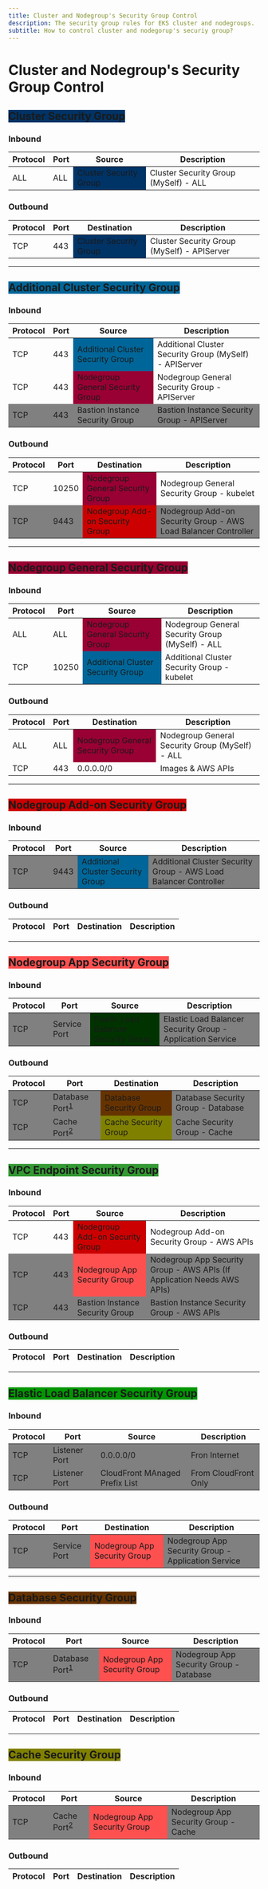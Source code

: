 ```yaml
---
title: Cluster and Nodegroup's Security Group Control
description: The security group rules for EKS cluster and nodegroups.
subtitle: How to control cluster and nodegorup's securiy group?
---
```


# Cluster and Nodegroup's Security Group Control

## <span style="background-color: rgb(0, 51, 102);">Cluster Security Group</span>

### Inbound

<table>
<thead>
  <tr>
    <th>Protocol</th>
    <th>Port</th>
    <th>Source</th>
    <th>Description</th>
  </tr>
</thead>
<tbody>
  <tr>
    <td>ALL</td>
    <td>ALL</td>
    <td style="background-color: rgb(0, 51, 102);">Cluster Security Group</td>
    <td>Cluster Security Group (MySelf) - ALL</td>
  </tr>
</tbody>
</table>

### Outbound

<table>
<thead>
  <tr>
    <th>Protocol</th>
    <th>Port</th>
    <th>Destination</th>
    <th>Description</th>
  </tr>
</thead>
<tbody>
  <tr>
    <td>TCP</td>
    <td>443</td>
    <td style="background-color: rgb(0, 51, 102);">Cluster Security Group</td>
    <td>Cluster Security Group (MySelf) - APIServer</td>
  </tr>
</tbody>
</table>

***

## <span style="background-color: rgb(0, 102, 153);">Additional Cluster Security Group</span>

### Inbound

<table>
<thead>
  <tr>
    <th>Protocol</th>
    <th>Port</th>
    <th>Source</th>
    <th>Description</th>
  </tr>
</thead>
<tbody>
  <tr>
    <td>TCP</td>
    <td>443</td>
    <td style="background-color: rgb(0, 102, 153);">Additional Cluster Security Group</td>
    <td>Additional Cluster Security Group (MySelf) - APIServer</td>
  </tr>
  <tr>
    <td>TCP</td>
    <td>443</td>
    <td style="background-color: rgb(153, 0, 51);">Nodegroup General Security Group</td>
    <td>Nodegroup General Security Group - APIServer</td>
  </tr>
  <tr style="background-color: rgb(128, 128, 128);">
    <td>TCP</td>
    <td>443</td>
    <td style="">Bastion Instance Security Group</td>
    <td>Bastion Instance Security Group - APIServer</td>
  </tr>
</tbody>
</table>

### Outbound

<table>
<thead>
  <tr>
    <th>Protocol</th>
    <th>Port</th>
    <th>Destination</th>
    <th>Description</th>
  </tr>
</thead>
<tbody>
  <tr>
    <td>TCP</td>
    <td>10250</td>
    <td style="background-color: rgb(153, 0, 51);">Nodegroup General Security Group</td>
    <td>Nodegroup General Security Group - kubelet</td>
  </tr>
  <tr style="background-color: rgb(128, 128, 128);">
    <td>TCP</td>
    <td>9443</td>
    <td style="background-color: rgb(204, 0, 0);">Nodegroup Add-on Security Group</td>
    <td>Nodegroup Add-on Security Group - AWS Load Balancer Controller</td>
  </tr>
</tbody>
</table>

***

## <span style="background-color: rgb(153, 0, 51);">Nodegroup General Security Group</span>

### Inbound

<table>
<thead>
  <tr>
    <th>Protocol</th>
    <th>Port</th>
    <th>Source</th>
    <th>Description</th>
  </tr>
</thead>
<tbody>
  <tr>
    <td>ALL</td>
    <td>ALL</td>
    <td style="background-color: rgb(153, 0, 51);">Nodegroup General Security Group</td>
    <td>Nodegroup General Security Group (MySelf) - ALL</td>
  </tr>
  <tr>
    <td>TCP</td>
    <td>10250</td>
    <td style="background-color: rgb(0, 102, 153);">Additional Cluster Security Group</td>
    <td>Additional Cluster Security Group - kubelet</td>
  </tr>
</tbody>
</table>

### Outbound

<table>
<thead>
  <tr>
    <th>Protocol</th>
    <th>Port</th>
    <th>Destination</th>
    <th>Description</th>
  </tr>
</thead>
<tbody>
  <tr>
    <td>ALL</td>
    <td>ALL</td>
    <td style="background-color: rgb(153, 0, 51);">Nodegroup General Security Group</td>
    <td>Nodegroup General Security Group (MySelf) - ALL</td>
  </tr>
  <tr>
    <td>TCP</td>
    <td>443</td>
    <td style="">0.0.0.0/0</td>
    <td>Images & AWS APIs</td>
  </tr>
</tbody>
</table>

***

## <span style="background-color: rgb(204, 0, 0);">Nodegroup Add-on Security Group</span>

### Inbound

<table>
<thead>
  <tr>
    <th>Protocol</th>
    <th>Port</th>
    <th>Source</th>
    <th>Description</th>
  </tr>
</thead>
<tbody>
  <tr style="background-color: rgb(128, 128, 128);">
    <td>TCP</td>
    <td>9443</td>
    <td style="background-color: rgb(0, 102, 153);">Additional Cluster Security Group</td>
    <td>Additional Cluster Security Group - AWS Load Balancer Controller</td>
  </tr>
</tbody>
</table>

### Outbound

<table>
<thead>
  <tr>
    <th>Protocol</th>
    <th>Port</th>
    <th>Destination</th>
    <th>Description</th>
  </tr>
</thead>
<tbody>
</tbody>
</table>

***

## <span style="background-color: rgb(255, 80, 80);">Nodegroup App Security Group</span>

### Inbound

<table>
<thead>
  <tr>
    <th>Protocol</th>
    <th>Port</th>
    <th>Source</th>
    <th>Description</th>
  </tr>
</thead>
<tbody>
  <tr style="background-color: rgb(128, 128, 128);">
    <td>TCP</td>
    <td>Service Port</td>
    <td style="background-color: rgb(0, 51, 0);">Elastic Load Balancer Security Group</td>
    <td>Elastic Load Balancer Security Group - Application Service</td>
  </tr>
</tbody>
</table>

### Outbound

<table>
<thead>
  <tr>
    <th>Protocol</th>
    <th>Port</th>
    <th>Destination</th>
    <th>Description</th>
  </tr>
</thead>
<tbody>
  <tr style="background-color: rgb(128, 128, 128);">
    <td>TCP</td>
    <td>Database Port<sup id="fnref:1"><a class="footnote-ref" href="#fn:1">1</a></sup></td>
    <td style="background-color: rgb(102, 51, 0);">Database Security Group</td>
    <td>Database Security Group - Database</td>
  </tr>
  <tr style="background-color: rgb(128, 128, 128);">
    <td>TCP</td>
    <td>Cache Port<sup id="fnref:2"><a class="footnote-ref" href="#fn:2">2</a></sup></td>
    <td style="background-color: rgb(128, 128, 0);">Cache Security Group</td>
    <td>Cache Security Group - Cache</td>
  </tr>
</tbody>
</table>

***

## <span style="background-color: rgb(51, 153, 51);">VPC Endpoint Security Group</span>

### Inbound

<table>
<thead>
  <tr>
    <th>Protocol</th>
    <th>Port</th>
    <th>Source</th>
    <th>Description</th>
  </tr>
</thead>
<tbody>
  <tr>
    <td>TCP</td>
    <td>443</td>
    <td style="background-color: rgb(204, 0, 0);">Nodegroup Add-on Security Group</td>
    <td>Nodegroup Add-on Security Group - AWS APIs</td>
  </tr>
  <tr style="background-color: rgb(128, 128, 128);">
    <td>TCP</td>
    <td>443</td>
    <td style="background-color: rgb(255, 80, 80);">Nodegroup App Security Group</td>
    <td>Nodegroup App Security Group - AWS APIs (If Application Needs AWS APIs)</td>
  </tr>
  <tr style="background-color: rgb(128, 128, 128);">
    <td>TCP</td>
    <td>443</td>
    <td style="">Bastion Instance Security Group</td>
    <td>Bastion Instance Security Group - AWS APIs</td>
  </tr>
</tbody>
</table>

### Outbound

<table>
<thead>
  <tr>
    <th>Protocol</th>
    <th>Port</th>
    <th>Destination</th>
    <th>Description</th>
  </tr>
</thead>
<tbody>
</tbody>
</table>
</tbody>
</table>

***

## <span style="background-color: rgb(0, 151, 0);">Elastic Load Balancer Security Group</span>

### Inbound

<table>
<thead>
  <tr>
    <th>Protocol</th>
    <th>Port</th>
    <th>Source</th>
    <th>Description</th>
  </tr>
</thead>
<tbody>
  <tr style="background-color: rgb(128, 128, 128);">
    <td>TCP</td>
    <td>Listener Port</td>
    <td style="">0.0.0.0/0</td>
    <td>Fron Internet</td>
  </tr>
  <tr style="background-color: rgb(128, 128, 128);">
    <td>TCP</td>
    <td>Listener Port</td>
    <td style="">CloudFront MAnaged Prefix List</td>
    <td>From CloudFront Only</td>
  </tr>
</tbody>
</table>

### Outbound

<table>
<thead>
  <tr>
    <th>Protocol</th>
    <th>Port</th>
    <th>Destination</th>
    <th>Description</th>
  </tr>
</thead>
<tbody>
  <tr style="background-color: rgb(128, 128, 128);">
    <td>TCP</td>
    <td>Service Port</td>
    <td style="background-color: rgb(255, 80, 80);">Nodegroup App Security Group</td>
    <td>Nodegroup App Security Group - Application Service</td>
  </tr>
</tbody>
</table>

***

## <span style="background-color: rgb(102, 51, 0);">Database Security Group</span>

### Inbound

<table>
<thead>
  <tr>
    <th>Protocol</th>
    <th>Port</th>
    <th>Source</th>
    <th>Description</th>
  </tr>
</thead>
<tbody>
  <tr style="background-color: rgb(128, 128, 128);">
    <td>TCP</td>
    <td>Database Port<sup id="fnref:1"><a class="footnote-ref" href="#fn:1">1</a></sup></td>
    <td style="background-color: rgb(255, 80, 80);">Nodegroup App Security Group</td>
    <td>Nodegroup App Security Group - Database</td>
  </tr>
</tbody>
</table>

### Outbound

<table>
<thead>
  <tr>
    <th>Protocol</th>
    <th>Port</th>
    <th>Destination</th>
    <th>Description</th>
  </tr>
</thead>
<tbody>
</tbody>
</table>

***

## <span style="background-color: rgb(128, 128, 0);">Cache Security Group</span>

### Inbound

<table>
<thead>
  <tr>
    <th>Protocol</th>
    <th>Port</th>
    <th>Source</th>
    <th>Description</th>
  </tr>
</thead>
<tbody>
  <tr style="background-color: rgb(128, 128, 128);">
    <td>TCP</td>
    <td>Cache Port<sup id="fnref:2"><a class="footnote-ref" href="#fn:2">2</a></sup></td>
    <td style="background-color: rgb(255, 80, 80);">Nodegroup App Security Group</td>
    <td>Nodegroup App Security Group - Cache</td>
  </tr>
</tbody>
</table>

### Outbound

<table>
<thead>
  <tr>
    <th>Protocol</th>
    <th>Port</th>
    <th>Destination</th>
    <th>Description</th>
  </tr>
</thead>
<tbody>
</tbody>
</table>

[^1]:
    MySQL, MariaDB, Aurora MySQL : `3306`
    <br>
    PostgreSQL : `5432`
    <br>
    Oracle : `1521`
    <br>
    SQL Server : `1433`

[^2]:
    Redis : `6379`
    <br>
    Memcached : `11211`
